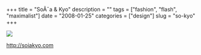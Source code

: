 +++
title = "So&Atilde;&macr;a & Kyo"
description = ""
tags = ["fashion", "flash", "maximalist"]
date = "2008-01-25"
categories = ["design"]
slug = "so-kyo"
+++


 

  <div id="screens-thumbs" class="clearfix">
    <div class="txt-center" id="design-submission"><a href="http://soiakyo.com/"><img id='bluga-thumbnail-1094' class='bluga-thumbnail large' src='//media.konigi.com/bluga/
wt47f282021d5df_0.jpg'/></a></div>  
  </div>   
<p><a href="http://soiakyo.com/">http://soiakyo.com</a></p>





